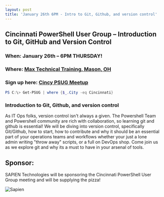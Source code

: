 ```yaml
---
layout: post
title: 'January 26th 6PM - Intro to Git, Github, and version control'
---
```


## Cincinnati PowerShell User Group – Introduction to Git, GitHub and Version Control

### When: January 26th – 6PM THURSDAY!

### Where: [Max Technical Training, Mason, OH](https://goo.gl/maps/ijBGbvJQR3B2)

### Sign up here: [Cincy PSUG Meetup](http://www.meetup.com/TechLife-Cincinnati/events/236025105/)

```powershell
PS C:\> Get-PSUG | where {$_.City -eq Cincinnati}
```

### **Introduction to Git, Github, and version control**

As IT Ops folks, version control isn't always a given.  The Powershell Team and Powershell community are rich with collaboration, so learning git and github is essential!  We will be diving into version control, specifically Git/Github, how to start, how to contribute and why it should be an essential part of your operations teams and workflows whether your just a lone admin writing "throw away" scripts, or a full on DevOps shop.  Come join us as we explore git and why its a must to have in your arsenal of tools.

## Sponsor:

SAPIEN Technologies will be sponsoring the Cincinnati PowerShell User Group meeting and will be supplying the pizza!

![Sapien](http://cincypowershell.org/img/sapien.jpeg)

